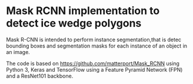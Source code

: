 
# Mask RCNN implementation to detect ice wedge polygons


Mask R-CNN is intended to perform instance segmentation,that is detec bounding boxes and segmentation masks for each instance of an object in an image.

The code is based on https://github.com/matterport/Mask_RCNN using Python 3, Keras and TensorFlow using  a Feature Pyramid Network (FPN) and a ResNet101 backbone.

